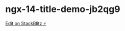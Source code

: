 # ngx-14-title-demo-jb2qg9

[Edit on StackBlitz ⚡️](https://stackblitz.com/edit/ngx-14-title-demo-jb2qg9)